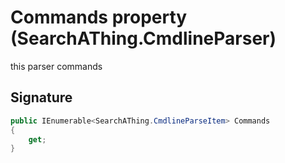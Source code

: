 # Commands property (SearchAThing.CmdlineParser)
this parser commands

## Signature
```csharp
public IEnumerable<SearchAThing.CmdlineParseItem> Commands
{
    get;
}
```
